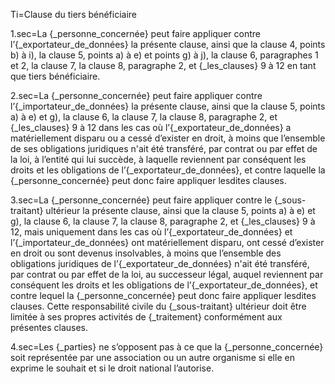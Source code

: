 Ti=Clause du tiers bénéficiaire

1.sec=La {_personne_concernée} peut faire appliquer contre l’{_exportateur_de_données} la présente clause, ainsi que la clause 4, points b) à i), la clause 5, points a) à e) et points g) à j), la clause 6, paragraphes 1 et 2, la clause 7, la clause 8, paragraphe 2, et {_les_clauses} 9 à 12 en tant que tiers bénéficiaire.

2.sec=La {_personne_concernée} peut faire appliquer contre l’{_importateur_de_données} la présente clause, ainsi que la clause 5, points a) à e) et g), la clause 6, la clause 7, la clause 8, paragraphe 2, et {_les_clauses} 9 à 12 dans les cas où l’{_exportateur_de_données} a matériellement disparu ou a cessé d’exister en droit, à moins que l’ensemble de ses obligations juridiques n'ait été transféré, par contrat ou par effet de la loi, à l’entité qui lui succède, à laquelle reviennent par conséquent les droits et les obligations de l’{_exportateur_de_données}, et contre laquelle la {_personne_concernée} peut donc faire appliquer lesdites clauses.

3.sec=La {_personne_concernée} peut faire appliquer contre le {_sous-traitant} ultérieur la présente clause, ainsi que la clause 5, points a) à e) et g), la clause 6, la clause 7, la clause 8, paragraphe 2, et {_les_clauses} 9 à 12, mais uniquement dans les cas où l’{_exportateur_de_données} et l’{_importateur_de_données} ont matériellement disparu, ont cessé d’exister en droit ou sont devenus insolvables, à moins que l’ensemble des obligations juridiques de l’{_exportateur_de_données} n'ait été transféré, par contrat ou par effet de la loi, au successeur légal, auquel reviennent par conséquent les droits et les obligations de l’{_exportateur_de_données}, et contre lequel la {_personne_concernée} peut donc faire appliquer lesdites clauses. Cette responsabilité civile du {_sous-traitant} ultérieur doit être limitée à ses propres activités de {_traitement} conformément aux présentes clauses.

4.sec=Les {_parties} ne s’opposent pas à ce que la {_personne_concernée} soit représentée par une association ou un autre organisme si elle en exprime le souhait et si le droit national l’autorise.
